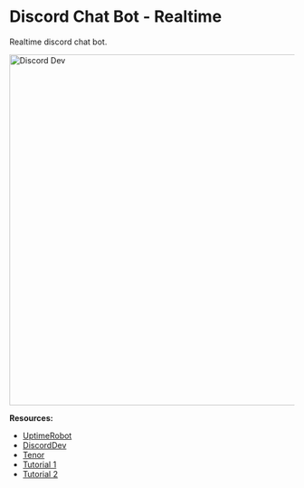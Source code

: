 # Discord Chat Bot - Realtime

Realtime discord chat bot.


<a href="https://discord.com/" target="_blank"> 
<img src="https://global-uploads.webflow.com/5e157548d6f7910beea4e2d6/62a07b53139aec4c1fd07771_discord-logo.png" alt="Discord Dev" width="1140" height="620"/>
</a> 


**Resources:**
- [UptimeRobot](https://uptimerobot.com/)
- [DiscordDev](https://discord.com/developers/docs/intro)
- [Tenor](https://tenor.com/search/tener-gifs)
- [Tutorial 1](https://www.youtube.com/watch?v=9P1rB2MY4ZA&ab_channel=TheCodingTrain)
- [Tutorial 2](https://www.youtube.com/watch?v=7rU_KyudGBY&ab_channel=freeCodeCamp.org)
